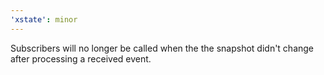 ```yaml
---
'xstate': minor
---
```


Subscribers will no longer be called when the the snapshot didn't change after processing a received event.
